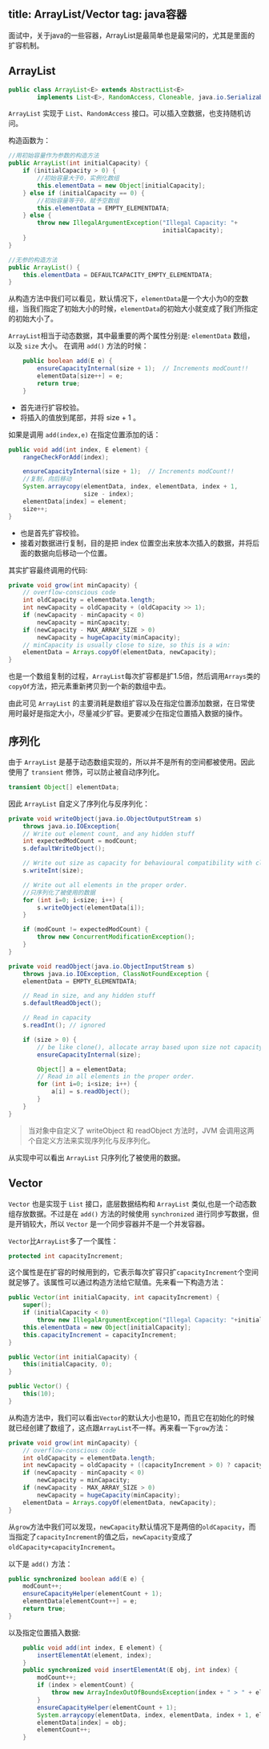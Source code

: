 title: ArrayList/Vector
tag: java容器
---
面试中，关于java的一些容器，ArrayList是最简单也是最常问的，尤其是里面的扩容机制。
<!-- more -->

## ArrayList

```java
public class ArrayList<E> extends AbstractList<E>
        implements List<E>, RandomAccess, Cloneable, java.io.Serializable
```

`ArrayList` 实现于 `List`、`RandomAccess` 接口。可以插入空数据，也支持随机访问。

构造函数为：

```java
//用初始容量作为参数的构造方法
public ArrayList(int initialCapacity) {
    if (initialCapacity > 0) {
        //初始容量大于0，实例化数组
        this.elementData = new Object[initialCapacity];
    } else if (initialCapacity == 0) {
        //初始容量等于0，赋予空数组
        this.elementData = EMPTY_ELEMENTDATA;
    } else {
        throw new IllegalArgumentException("Illegal Capacity: "+
                                           initialCapacity);
    }
}

//无参的构造方法
public ArrayList() {
    this.elementData = DEFAULTCAPACITY_EMPTY_ELEMENTDATA;
}
```

从构造方法中我们可以看见，默认情况下，`elementData`是一个大小为0的空数组，当我们指定了初始大小的时候，`elementData`的初始大小就变成了我们所指定的初始大小了。



`ArrayList`相当于动态数据，其中最重要的两个属性分别是: `elementData` 数组，以及 `size` 大小。 在调用 `add()` 方法的时候：

```java
    public boolean add(E e) {
        ensureCapacityInternal(size + 1);  // Increments modCount!!
        elementData[size++] = e;
        return true;
    }
```

- 首先进行扩容校验。
- 将插入的值放到尾部，并将 size + 1 。

如果是调用 `add(index,e)` 在指定位置添加的话：

```java
public void add(int index, E element) {
    rangeCheckForAdd(index);

    ensureCapacityInternal(size + 1);  // Increments modCount!!
    //复制，向后移动
    System.arraycopy(elementData, index, elementData, index + 1,
                     size - index);
    elementData[index] = element;
    size++;
}
```

- 也是首先扩容校验。
- 接着对数据进行复制，目的是把 index 位置空出来放本次插入的数据，并将后面的数据向后移动一个位置。

其实扩容最终调用的代码:

```java
private void grow(int minCapacity) {
    // overflow-conscious code
    int oldCapacity = elementData.length;
    int newCapacity = oldCapacity + (oldCapacity >> 1);
    if (newCapacity - minCapacity < 0)
        newCapacity = minCapacity;
    if (newCapacity - MAX_ARRAY_SIZE > 0)
        newCapacity = hugeCapacity(minCapacity);
    // minCapacity is usually close to size, so this is a win:
    elementData = Arrays.copyOf(elementData, newCapacity);
}
```
也是一个数组复制的过程，`ArrayList`每次扩容都是扩1.5倍，然后调用`Arrays`类的`copyOf`方法，把元素重新拷贝到一个新的数组中去。

由此可见 `ArrayList` 的主要消耗是数组扩容以及在指定位置添加数据，在日常使用时最好是指定大小，尽量减少扩容。更要减少在指定位置插入数据的操作。


## 序列化


由于 `ArrayList` 是基于动态数组实现的，所以并不是所有的空间都被使用。因此使用了 `transient` 修饰，可以防止被自动序列化。

```java
transient Object[] elementData;
```

因此 `ArrayList` 自定义了序列化与反序列化：

```java
private void writeObject(java.io.ObjectOutputStream s)
    throws java.io.IOException{
    // Write out element count, and any hidden stuff
    int expectedModCount = modCount;
    s.defaultWriteObject();

    // Write out size as capacity for behavioural compatibility with clone()
    s.writeInt(size);

    // Write out all elements in the proper order.
    //只序列化了被使用的数据
    for (int i=0; i<size; i++) {
        s.writeObject(elementData[i]);
    }

    if (modCount != expectedModCount) {
        throw new ConcurrentModificationException();
    }
}

private void readObject(java.io.ObjectInputStream s)
    throws java.io.IOException, ClassNotFoundException {
    elementData = EMPTY_ELEMENTDATA;

    // Read in size, and any hidden stuff
    s.defaultReadObject();

    // Read in capacity
    s.readInt(); // ignored

    if (size > 0) {
        // be like clone(), allocate array based upon size not capacity
        ensureCapacityInternal(size);

        Object[] a = elementData;
        // Read in all elements in the proper order.
        for (int i=0; i<size; i++) {
            a[i] = s.readObject();
        }
    }
}
```

> 当对象中自定义了 writeObject 和 readObject 方法时，JVM 会调用这两个自定义方法来实现序列化与反序列化。

从实现中可以看出 `ArrayList` 只序列化了被使用的数据。


## Vector

`Vector` 也是实现于 `List` 接口，底层数据结构和 `ArrayList` 类似,也是一个动态数组存放数据。不过是在 `add()` 方法的时候使用 `synchronized` 进行同步写数据，但是开销较大，所以 `Vector` 是一个同步容器并不是一个并发容器。

`Vector`比`ArrayList`多了一个属性：
```java
protected int capacityIncrement;
```

这个属性是在扩容的时候用到的，它表示每次扩容只扩`capacityIncrement`个空间就足够了。该属性可以通过构造方法给它赋值。先来看一下构造方法：
```java
public Vector(int initialCapacity, int capacityIncrement) {
    super();
    if (initialCapacity < 0)
        throw new IllegalArgumentException("Illegal Capacity: "+initialCapacity);
    this.elementData = new Object[initialCapacity];
    this.capacityIncrement = capacityIncrement;
}

public Vector(int initialCapacity) {
    this(initialCapacity, 0);
}

public Vector() {
    this(10);
}
```

从构造方法中，我们可以看出`Vector`的默认大小也是10，而且它在初始化的时候就已经创建了数组了，这点跟`ArrayList`不一样。再来看一下`grow`方法：
```java
private void grow(int minCapacity) {
    // overflow-conscious code
    int oldCapacity = elementData.length;
    int newCapacity = oldCapacity + ((capacityIncrement > 0) ? capacityIncrement : oldCapacity);
    if (newCapacity - minCapacity < 0)
        newCapacity = minCapacity;
    if (newCapacity - MAX_ARRAY_SIZE > 0)
        newCapacity = hugeCapacity(minCapacity);
    elementData = Arrays.copyOf(elementData, newCapacity);
}
```

从`grow`方法中我们可以发现，`newCapacity`默认情况下是两倍的`oldCapacity`，而当指定了`capacityIncrement`的值之后，`newCapacity`变成了`oldCapacity+capacityIncrement`。

以下是 `add()` 方法：
```java
public synchronized boolean add(E e) {
    modCount++;
    ensureCapacityHelper(elementCount + 1);
    elementData[elementCount++] = e;
    return true;
}
 ```
以及指定位置插入数据:

```java
    public void add(int index, E element) {
        insertElementAt(element, index);
    }
    public synchronized void insertElementAt(E obj, int index) {
        modCount++;
        if (index > elementCount) {
            throw new ArrayIndexOutOfBoundsException(index + " > " + elementCount);
        }
        ensureCapacityHelper(elementCount + 1);
        System.arraycopy(elementData, index, elementData, index + 1, elementCount - index);
        elementData[index] = obj;
        elementCount++;
    }
```